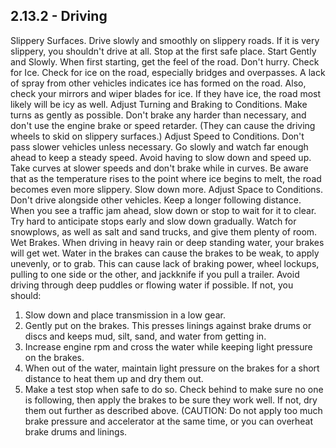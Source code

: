 ## 2.13.2 - Driving
Slippery Surfaces. Drive slowly and smoothly on slippery roads. If it is very slippery, you shouldn't drive at all. Stop at the first safe place.
Start Gently and Slowly. When first starting, get the feel of the road. Don't hurry.
Check for Ice. Check for ice on the road, especially bridges and overpasses. A lack of spray from other vehicles indicates ice has formed on the road. Also, check your mirrors and wiper blades for ice. If they have ice, the road most likely will be icy as well.
Adjust Turning and Braking to Conditions. Make turns as gently as possible. Don't brake any harder than necessary, and don't use the engine brake or speed retarder. (They can cause the driving wheels to skid on slippery surfaces.)
Adjust Speed to Conditions. Don't pass slower vehicles unless necessary. Go slowly and watch far enough ahead to keep a steady speed. Avoid having to slow down and speed up. Take curves at slower speeds and don't brake while in curves. Be aware that as the temperature rises to the point where ice begins to melt, the road becomes even more slippery. Slow down more.
Adjust Space to Conditions. Don't drive alongside other vehicles. Keep a longer following distance. When you see a traffic jam ahead, slow down or stop to wait for it to clear. Try hard to anticipate stops early and slow down gradually. Watch for snowplows, as well as salt and sand trucks, and give them plenty of room.
Wet Brakes. When driving in heavy rain or deep standing water, your brakes will get wet. Water in the brakes can cause the brakes to be weak, to apply unevenly, or to grab. This can cause lack of braking power, wheel lockups, pulling to one side or the other, and jackknife if you pull a trailer. Avoid driving through deep puddles or flowing water if possible. If not, you should:
1. Slow down and place transmission in a low gear.
2. Gently put on the brakes. This presses linings against brake drums or discs and keeps mud, silt, sand, and water from getting in.
3. Increase engine rpm and cross the water while keeping light pressure on the brakes.
4. When out of the water, maintain light pressure on the brakes for a short distance to heat them up and dry them out.
5. Make a test stop when safe to do so. Check behind to make sure no one is following, then apply the brakes to be sure they work well. If not, dry them out further as described above. (CAUTION: Do not apply too much brake pressure and accelerator at the same time, or you can overheat brake drums and linings.